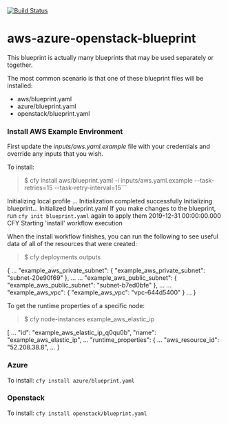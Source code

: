 [![Build Status](https://circleci.com/gh/cloudify-examples/aws-azure-openstack-blueprint.svg?style=shield&circle-token=:circle-token)](https://circleci.com/gh/cloudify-examples/aws-azure-openstack-blueprint)

# aws-azure-openstack-blueprint

This blueprint is actually many blueprints that may be used separately or together.

The most common scenario is that one of these blueprint files will be installed:
* aws/blueprint.yaml
* azure/blueprint.yaml
* openstack/blueprint.yaml


### Install AWS Example Environment

First update the *inputs/aws.yaml.example* file with your credentials and override any inputs that you wish.

To install:
> $ cfy install aws/blueprint.yaml -i inputs/aws.yaml.example --task-retries=15 --task-retry-interval=15```

Initializing local profile ...
Initialization completed successfully
Initializing blueprint...
Initialized blueprint.yaml
If you make changes to the blueprint, run `cfy init blueprint.yaml` again to apply them
2019-12-31 00:00:00.000  CFY <local> Starting 'install' workflow execution  


When the install workflow finishes, you can run the following to see useful data of all of the resources that were created:

> $ cfy deployments outputs

{
  ...
  "example_aws_private_subnet": {
    "example_aws_private_subnet": "subnet-20e90f69"
  },
  ...
  ...
  "example_aws_public_subnet": {
    "example_aws_public_subnet": "subnet-b7ed0bfe"
  },
  ...
  ...
  "example_aws_vpc": {
    "example_aws_vpc": "vpc-644d5400"
  }
  ...
}

To get the runtime properties of a specific node:

> $ cfy node-instances example_aws_elastic_ip

[
 ...
     "id": "example_aws_elastic_ip_q0qu0b",
     "name": "example_aws_elastic_ip",
 ...
     "runtime_properties": {
 ...
       "aws_resource_id": "52.208.38.8",
 ...
]


### Azure

To install: ```cfy install azure/blueprint.yaml```

### Openstack

To install: ```cfy install openstack/blueprint.yaml```

